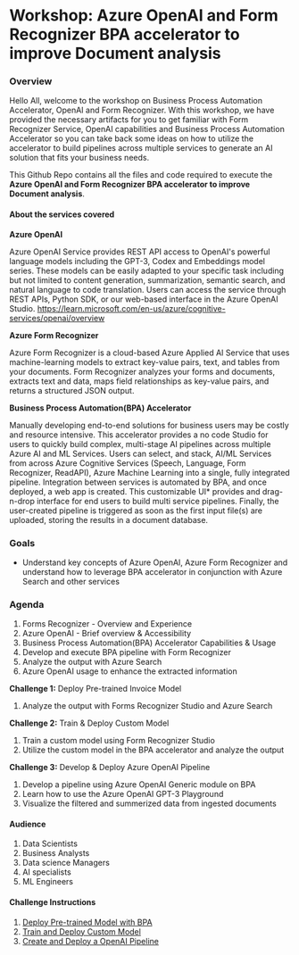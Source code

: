 # **Workshop: Azure OpenAI and Form Recognizer BPA accelerator to improve Document analysis**

### Overview

Hello All, welcome to the workshop on Business Process Automation Accelerator, OpenAI and Form Recognizer. With this workshop, we have provided the necessary artifacts for you to get familiar with Form Recognizer Service, OpenAI capabilities and Business Process Automation Accelerator so you can take back some ideas on how to utilize the accelerator to build pipelines across multiple services to generate an AI solution that fits your business needs. 

This Github Repo contains all the files and code required to execute the **Azure OpenAI and Form Recognizer BPA accelerator to improve Document analysis**.

#### About the services covered

**Azure OpenAI**

Azure OpenAI Service provides REST API access to OpenAI's powerful language models including the GPT-3, Codex and Embeddings model series. These models can be easily adapted to your specific task including but not limited to content generation, summarization, semantic search, and natural language to code translation. Users can access the service through REST APIs, Python SDK, or our web-based interface in the Azure OpenAI Studio.
https://learn.microsoft.com/en-us/azure/cognitive-services/openai/overview

**Azure Form Recognizer**

Azure Form Recognizer is a cloud-based Azure Applied AI Service that uses machine-learning models to extract key-value pairs, text, and tables from your documents. Form Recognizer analyzes your forms and documents, extracts text and data, maps field relationships as key-value pairs, and returns a structured JSON output. 

**Business Process Automation(BPA) Accelerator**

Manually developing end-to-end solutions for business users may be costly and resource intensive. This accelerator provides a no code Studio for users to quickly build complex, multi-stage AI pipelines across multiple Azure AI and ML Services. Users can select, and stack, AI/ML Services from across Azure Cognitive Services (Speech, Language, Form Recognizer, ReadAPI), Azure Machine Learning into a single, fully integrated pipeline. Integration between services is automated by BPA, and once deployed, a web app is created. This customizable UI* provides and drag-n-drop interface for end users to build multi service pipelines. Finally, the user-created pipeline is triggered as soon as the first input file(s) are uploaded, storing the results in a document database.

### Goals
* Understand key concepts of Azure OpenAI, Azure Form Recognizer and understand how to leverage BPA accelerator in conjunction with Azure Search and other services 


### Agenda 
1. Forms Recognizer - Overview and Experience
1. Azure OpenAI - Brief overview & Accessibility
1. Business Process Automation(BPA) Accelerator Capabilities & Usage
1. Develop and execute BPA pipeline with Form Recognizer
1. Analyze the output with Azure Search
1. Azure OpenAI usage to enhance the extracted information

**Challenge 1:** Deploy Pre-trained Invoice Model
1. Analyze the output with Forms Recognizer Studio and Azure Search

**Challenge 2:** Train & Deploy Custom Model
1. Train a custom model using Form Recognizer Studio
1. Utilize the custom model in the BPA accelerator and analyze the output

**Challenge 3:** Develop & Deploy Azure OpenAI Pipeline
1. Develop a pipeline using Azure OpenAI Generic module on BPA
2. Learn how to use the Azure OpenAI GPT-3 Playground
3. Visualize the filtered and summerized data from ingested documents

#### Audience
1. Data Scientists
1. Business Analysts
1. Data science Managers
1. AI specialists
1. ML Engineers

#### Challenge Instructions
1. [Deploy Pre-trained Model with BPA](lab_instructions/lab_1.md)
1. [Train and Deploy Custom Model](lab_instructions/lab_2.md)
1. [Create and Deploy a OpenAI Pipeline](lab_instructions/lab_3.md)
